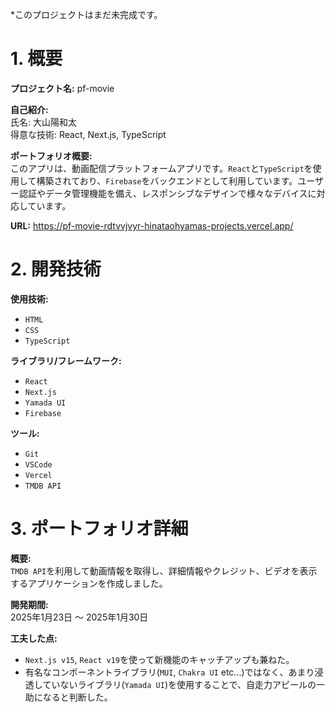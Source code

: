 *このプロジェクトはまだ未完成です。

# 1. 概要

**プロジェクト名:** pf-movie

**自己紹介:**  
氏名: 大山陽和太  
得意な技術: React, Next.js, TypeScript

**ポートフォリオ概要:**  
このアプリは、動画配信プラットフォームアプリです。`React`と`TypeScript`を使用して構築されており、`Firebase`をバックエンドとして利用しています。ユーザー認証やデータ管理機能を備え、レスポンシブなデザインで様々なデバイスに対応しています。

**URL:** https://pf-movie-rdtvvjvyr-hinataohyamas-projects.vercel.app/

# 2. 開発技術

**使用技術:**  
- `HTML`
- `CSS`
- `TypeScript`

**ライブラリ/フレームワーク:**  
- `React`
- `Next.js`
- `Yamada UI`
- `Firebase`

**ツール:**  
- `Git`
- `VSCode`
- `Vercel`
- `TMDB API`

# 3. ポートフォリオ詳細

**概要:**  
`TMDB API`を利用して動画情報を取得し、詳細情報やクレジット、ビデオを表示するアプリケーションを作成しました。

**開発期間:**  
2025年1月23日 ～ 2025年1月30日

**工夫した点:**  
- `Next.js v15`, `React v19`を使って新機能のキャッチアップも兼ねた。
- 有名なコンポーネントライブラリ(`MUI`, `Chakra UI` etc...)ではなく、あまり浸透していないライブラリ(`Yamada UI`)を使用することで、自走力アピールの一助になると判断した。